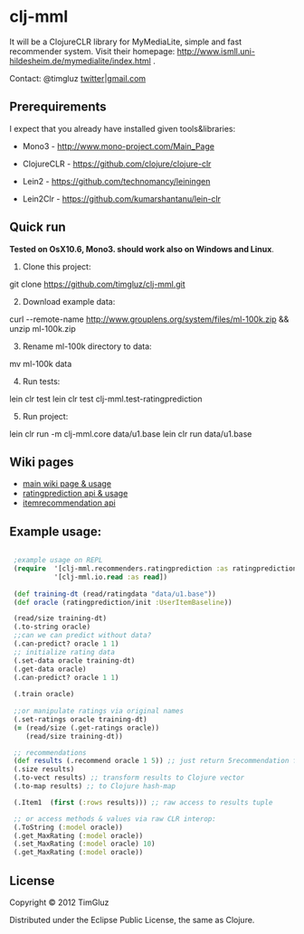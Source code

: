 # clj-mml

It will be a ClojureCLR library for MyMediaLite, simple and fast recommender system.
Visit their homepage: http://www.ismll.uni-hildesheim.de/mymedialite/index.html .

Contact: @timgluz [twitter](https://twitter.com/timgluz)|[gmail.com](timgluz+cljmml@gmail.com)


## Prerequirements

I expect that you  already have installed given tools&libraries:

  * Mono3 - http://www.mono-project.com/Main_Page

  * ClojureCLR - https://github.com/clojure/clojure-clr

  * Lein2 - https://github.com/technomancy/leiningen

  * Lein2Clr - https://github.com/kumarshantanu/lein-clr



## Quick run

**Tested on OsX10.6, Mono3. should work also on Windows and Linux**. 

1. Clone this project:

  git clone https://github.com/timgluz/clj-mml.git

2. Download example data: 

 curl --remote-name http://www.grouplens.org/system/files/ml-100k.zip && unzip ml-100k.zip
  
3. Rename ml-100k directory to data:

 mv ml-100k data

4. Run tests:

 lein clr test 
 lein clr test clj-mml.test-ratingprediction

5. Run project:

 lein clr run -m clj-mml.core data/u1.base
 lein clr run data/u1.base


## Wiki pages
 * [main wiki page & usage](https://github.com/timgluz/clj-mml/wiki/CLJ-MML)
 * [ratingprediction api & usage](https://github.com/timgluz/clj-mml/wiki/RatingPrediction)
 * [itemrecommendation api](https://github.com/timgluz/clj-mml/wiki/itemrecommendation)


## Example usage:

```Clojure

 ;example usage on REPL
 (require  '[clj-mml.recommenders.ratingprediction :as ratingprediction]
           '[clj-mml.io.read :as read])
   
 (def training-dt (read/ratingdata "data/u1.base"))
 (def oracle (ratingprediction/init :UserItemBaseline))

 (read/size training-dt)
 (.to-string oracle)
 ;;can we can predict without data?
 (.can-predict? oracle 1 1)
 ;; initialize rating data
 (.set-data oracle training-dt)
 (.get-data oracle)
 (.can-predict? oracle 1 1) 
  
 (.train oracle)
 
 ;;or manipulate ratings via original names
 (.set-ratings oracle training-dt)
 (= (read/size (.get-ratings oracle))
    (read/size training-dt))

 ;; recommendations
 (def results (.recommend oracle 1 5)) ;; just return 5recommendation for user.1
 (.size results)
 (.to-vect results) ;; transform results to Clojure vector
 (.to-map results) ;; to Clojure hash-map

 (.Item1  (first (:rows results))) ;; raw access to results tuple 

 ;; or access methods & values via raw CLR interop:
 (.ToString (:model oracle))
 (.get_MaxRating (:model oracle)) 
 (.set_MaxRating (:model oracle) 10)
 (.get_MaxRating (:model oracle))

```

## License

Copyright © 2012 TimGluz

Distributed under the Eclipse Public License, the same as Clojure.